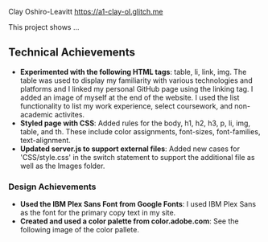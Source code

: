 Clay Oshiro-Leavitt
https://a1-clay-ol.glitch.me

This project shows ...

## Technical Achievements
- **Experimented with the following HTML tags**: table, li, link, img. The table was used to display my familiarity with various technologies and platforms and I linked my personal GitHub page using the linking tag. I added an image of myself at the end of the website. I used the list functionality to list my work experience, select coursework, and non-academic activites.
- **Styled page with CSS**: Added rules for the body, h1, h2, h3, p, li, img, table, and th. These include color assignments, font-sizes, font-families, text-alignment.
- **Updated server.js to support external files**: Added new cases for 'CSS/style.css' in the switch statement to support the additional file as well as the Images folder.

### Design Achievements
- **Used the IBM Plex Sans Font from Google Fonts**: I used IBM Plex Sans as the font for the primary copy text in my site.
- **Created and used a color palette from color.adobe.com**: See the following image of the color pallete.


